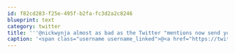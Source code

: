 ```yaml
---
id: f82cd283-f25e-495f-b2fa-fc3d2a2c8246
blueprint: text
category: twitter
title: '''@nickwynja almost as bad as the Twitter "mentions now send you an email" default setting'
caption: '<span class="username username_linked">@<a href="https://twitter.com/nickwynja" title="Nick Wynja">nickwynja</a></span> almost as bad as the Twitter "mentions now send you an email" default setting'
---
```

